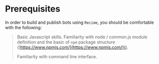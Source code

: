# Prerequisites

In order to build and publish bots using `Recime`, you should be comfortable with the following:

> Basic Javascript skills. Familiarity with node / common.js module definition and the basic of `npm` package structure \([https://www.npmjs.com/](https://www.npmjs.com/)\).
>
> Familiarity with command line interface.



